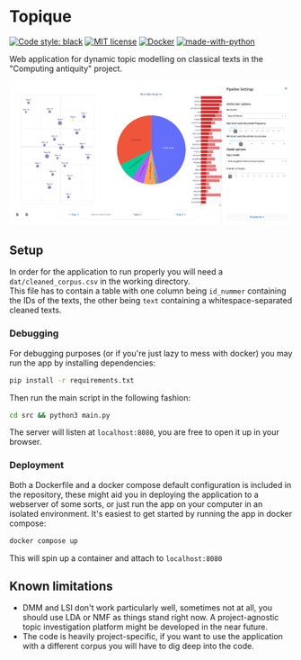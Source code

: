 # Topique

[![Code style: black](https://img.shields.io/badge/Code%20Style-Black-black)](https://black.readthedocs.io/en/stable/the_black_code_style/current_style.html)
[![MIT license](https://img.shields.io/badge/License-MIT-blue.svg)](https://lbesson.mit-license.org/)
[![Docker](https://badgen.net/badge/icon/docker?icon=docker&label)](https://https://docker.com/)
[![made-with-python](https://img.shields.io/badge/Made%20with-Python-1f425f.svg)](https://www.python.org/)

Web application for dynamic topic modelling on classical texts in the "Computing antiquity" project.

![Screenshot](./assets/screenshot.png)

## Setup

In order for the application to run properly you will need a `dat/cleaned_corpus.csv` in the working directory. <br>
This file has to contain a table with one column being `id_nummer` containing the IDs of the texts,
the other being `text` containing a whitespace-separated cleaned texts. <br>

### Debugging

For debugging purposes (or if you're just lazy to mess with docker) you may run the app by installing dependencies:

```bash
pip install -r requirements.txt
```

Then run the main script in the following fashion:

```bash
cd src && python3 main.py
```

The server will listen at `localhost:8080`, you are free to open it up in your browser.

### Deployment

Both a Dockerfile and a docker compose default configuration is included in the repository, these might aid you in deploying the application to a webserver of some sorts, or just run the app on your computer in an isolated environment.
It's easiest to get started by running the app in docker compose:

```bash
docker compose up
```

This will spin up a container and attach to `localhost:8080`

## Known limitations

- DMM and LSI don't work particularly well, sometimes not at all, you should use LDA or NMF as things stand right now. A project-agnostic topic investigation platform might be developed in the near future.
- The code is heavily project-specific, if you want to use the application with a different corpus you will have to dig deep into the code.
